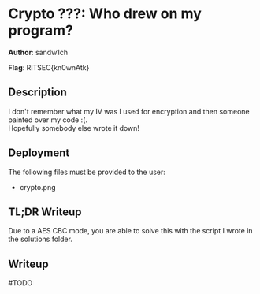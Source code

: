 # Crypto ???: Who drew on my program?
**Author**: sandw1ch

**Flag**: RITSEC{kn0wnAtk}

## Description
I don't remember what my IV was I used for encryption and then someone painted over my code :(.  
Hopefully somebody else wrote it down!

## Deployment
The following files must be provided to the user:
- crypto.png

## TL;DR Writeup
Due to a AES CBC mode, you are able to solve this with the script I wrote in the solutions folder.

## Writeup
#TODO